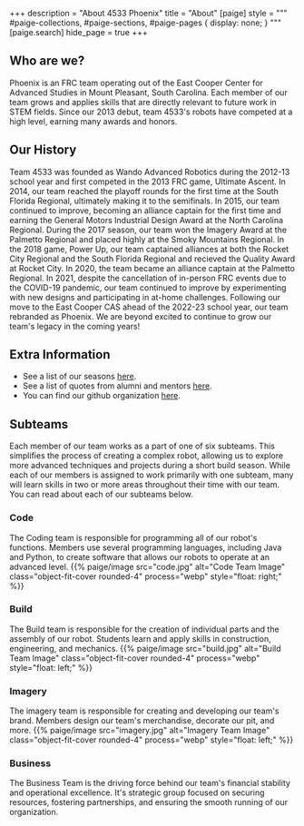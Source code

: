 +++
description = "About 4533 Phoenix"
title = "About"
[paige]
style = """
#paige-collections,
#paige-sections,
#paige-pages {
    display: none;
}
"""
[paige.search]
hide_page = true
+++

## Who are we?

Phoenix is an FRC team operating out of the East Cooper Center for Advanced
Studies in Mount Pleasant, South Carolina. Each member of our team grows and
applies skills that are directly relevant to future work in STEM fields. Since
our 2013 debut, team 4533's robots have competed at a high level, earning many
awards and honors.

## Our History

Team 4533 was founded as Wando Advanced Robotics during the 2012-13 school year
and first competed in the 2013 FRC game, Ultimate Ascent. In 2014, our team
reached the playoff rounds for the first time at the South Florida Regional,
ultimately making it to the semifinals. In 2015, our team continued to improve,
becoming an alliance captain for the first time and earning the General Motors
Industrial Design Award at the North Carolina Regional. During the 2017 season,
our team won the Imagery Award at the Palmetto Regional and placed highly at the
Smoky Mountains Regional. In the 2018 game, Power Up, our team captained
alliances at both the Rocket City Regional and the South Florida Regional and
recieved the Quality Award at Rocket City. In 2020, the team became an alliance
captain at the Palmetto Regional. In 2021, despite the cancellation of in-person
FRC events due to the COVID-19 pandemic, our team continued to improve by
experimenting with new designs and participating in at-home challenges.
Following our move to the East Cooper CAS ahead of the 2022-23 school year, our
team rebranded as Phoenix. We are beyond excited to continue to grow our team's
legacy in the coming years!

## Extra Information

- See a list of our seasons [here](../seasons).
- See a list of quotes from alumni and mentors [here](./quotes).
- You can find our github organization [here](//github.com/4533-phoenix).

## Subteams

Each member of our team works as a part of one of six subteams. This simplifies
the process of creating a complex robot, allowing us to explore more advanced
techniques and projects during a short build season. While each of our members
is assigned to work primarily with one subteam, many will learn skills in two or
more areas throughout their time with our team. You can read about each of our
subteams below.

### Code

The Coding team is responsible for programming all of our robot's functions. Members use several programming languages, including Java and Python, to create software that allows our robots to operate at an advanced level.
{{% paige/image src="code.jpg" alt="Code Team Image" class="object-fit-cover rounded-4" process="webp" style="float: right;" %}}

### Build

The Build team is responsible for the creation of individual parts and the assembly of our robot. Students learn and apply skills in construction, engineering, and mechanics.
{{% paige/image src="build.jpg" alt="Build Team Image" class="object-fit-cover rounded-4" process="webp" style="float: left;" %}}

### Imagery

The imagery team is responsible for creating and developing our team's brand. Members design our team's merchandise, decorate our pit, and more.
{{% paige/image src="imagery.jpg" alt="Imagery Team Image" class="object-fit-cover rounded-4" process="webp" style="float: left;" %}}

### Business

The Business Team is the driving force behind our team's financial stability and operational excellence. It's strategic group focused on securing resources, fostering partnerships, and ensuring the smooth running of our organization.

